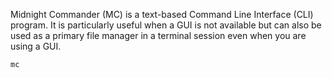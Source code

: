 Midnight Commander (MC) is a text-based Command Line Interface (CLI) program. It is particularly useful when a GUI is not available but can also be used as a primary file manager in a terminal session even when you are using a GUI.
```
mc
```
